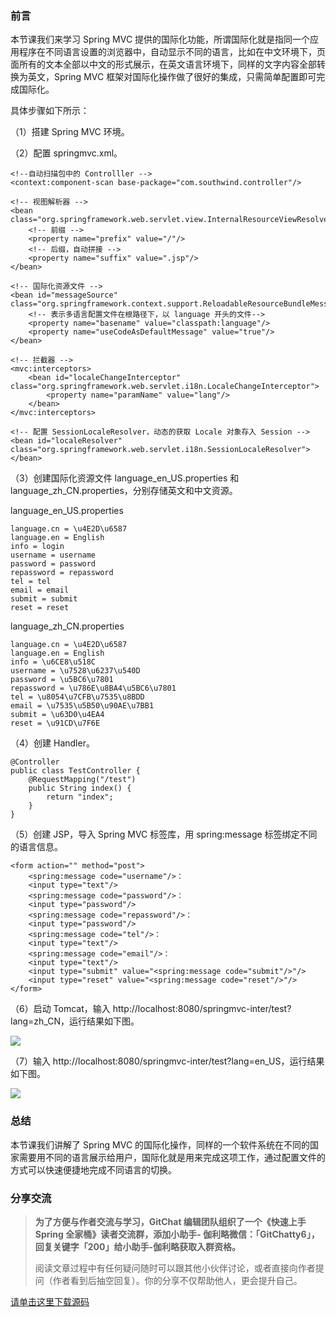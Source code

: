 ### 前言

本节课我们来学习 Spring MVC
提供的国际化功能，所谓国际化就是指同一个应用程序在不同语言设置的浏览器中，自动显示不同的语言，比如在中文环境下，页面所有的文本全部以中文的形式展示，在英文语言环境下，同样的文字内容全部转换为英文，Spring
MVC 框架对国际化操作做了很好的集成，只需简单配置即可完成国际化。

具体步骤如下所示：

（1）搭建 Spring MVC 环境。

（2）配置 springmvc.xml。

    
    
    <!--自动扫描包中的 Controlller -->
    <context:component-scan base-package="com.southwind.controller"/>
    
    <!-- 视图解析器 -->
    <bean class="org.springframework.web.servlet.view.InternalResourceViewResolver">
        <!-- 前缀 -->
        <property name="prefix" value="/"/>
        <!-- 后缀，自动拼接 -->
        <property name="suffix" value=".jsp"/>
    </bean>
    
    <!-- 国际化资源文件 -->
    <bean id="messageSource" class="org.springframework.context.support.ReloadableResourceBundleMessageSource">
        <!-- 表示多语言配置文件在根路径下，以 language 开头的文件-->
        <property name="basename" value="classpath:language"/>
        <property name="useCodeAsDefaultMessage" value="true"/>
    </bean>
    
    <!-- 拦截器 -->
    <mvc:interceptors>
        <bean id="localeChangeInterceptor" class="org.springframework.web.servlet.i18n.LocaleChangeInterceptor">
            <property name="paramName" value="lang"/>
        </bean>
    </mvc:interceptors>
    
    <!-- 配置 SessionLocaleResolver，动态的获取 Locale 对象存入 Session -->
    <bean id="localeResolver" class="org.springframework.web.servlet.i18n.SessionLocaleResolver"></bean>
    

（3）创建国际化资源文件 language_en_US.properties 和
language_zh_CN.properties，分别存储英文和中文资源。

language_en_US.properties

    
    
    language.cn = \u4E2D\u6587
    language.en = English
    info = login
    username = username
    password = password
    repassword = repassword
    tel = tel
    email = email
    submit = submit
    reset = reset
    

language_zh_CN.properties

    
    
    language.cn = \u4E2D\u6587
    language.en = English
    info = \u6CE8\u518C
    username = \u7528\u6237\u540D
    password = \u5BC6\u7801
    repassword = \u786E\u8BA4\u5BC6\u7801
    tel = \u8054\u7CFB\u7535\u8BDD
    email = \u7535\u5B50\u90AE\u7BB1
    submit = \u63D0\u4EA4
    reset = \u91CD\u7F6E
    

（4）创建 Handler。

    
    
    @Controller
    public class TestController {
        @RequestMapping("/test")
        public String index() {
            return "index";
        }
    }
    

（5）创建 JSP，导入 Spring MVC 标签库，用 spring:message 标签绑定不同的语言信息。

    
    
    <form action="" method="post">
        <spring:message code="username"/>：
        <input type="text"/>
        <spring:message code="password"/>：
        <input type="password"/>
        <spring:message code="repassword"/>：
        <input type="password"/>
        <spring:message code="tel"/>：
        <input type="text"/>
        <spring:message code="email"/>：
        <input type="text"/>
        <input type="submit" value="<spring:message code="submit"/>"/>
        <input type="reset" value="<spring:message code="reset"/>"/>
    </form>
    

（6）启动 Tomcat，输入 http://localhost:8080/springmvc-inter/test?lang=zh_CN，运行结果如下图。

![](https://images.gitbook.cn/83974a20-9ad2-11e8-b37c-dd4feba3837e)

（7）输入 http://localhost:8080/springmvc-inter/test?lang=en_US，运行结果如下图。

![](https://images.gitbook.cn/8c2cb530-9ad2-11e8-a178-519d5b470954)

### 总结

本节课我们讲解了 Spring MVC
的国际化操作，同样的一个软件系统在不同的国家需要用不同的语言展示给用户，国际化就是用来完成这项工作，通过配置文件的方式可以快速便捷地完成不同语言的切换。

### 分享交流

> **为了方便与作者交流与学习，GitChat 编辑团队组织了一个《快速上手 Spring 全家桶》读者交流群，添加小助手-
> 伽利略微信：「GitChatty6」，回复关键字「200」给小助手-伽利略获取入群资格。**
>
> 阅读文章过程中有任何疑问随时可以跟其他小伙伴讨论，或者直接向作者提问（作者看到后抽空回复）。你的分享不仅帮助他人，更会提升自己。

[请单击这里下载源码](https://github.com/southwind9801/springmvc_international.git)

